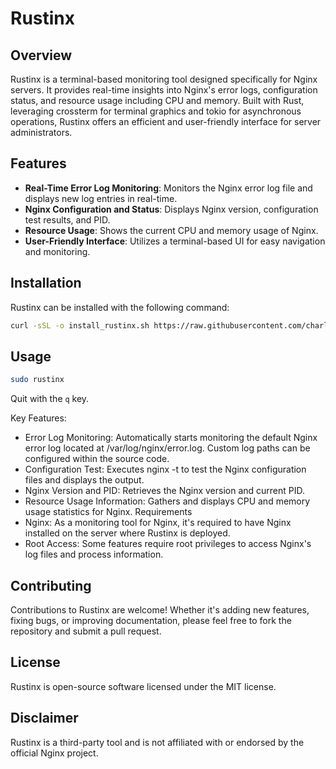 # Rustinx

## Overview

Rustinx is a terminal-based monitoring tool designed specifically for Nginx servers. It provides real-time insights into Nginx's error logs, configuration status, and resource usage including CPU and memory. Built with Rust, leveraging crossterm for terminal graphics and tokio for asynchronous operations, Rustinx offers an efficient and user-friendly interface for server administrators.

## Features

- **Real-Time Error Log Monitoring**: Monitors the Nginx error log file and displays new log entries in real-time.
- **Nginx Configuration and Status**: Displays Nginx version, configuration test results, and PID.
- **Resource Usage**: Shows the current CPU and memory usage of Nginx.
- **User-Friendly Interface**: Utilizes a terminal-based UI for easy navigation and monitoring.

## Installation

Rustinx can be installed with the following command:

```bash
curl -sSL -o install_rustinx.sh https://raw.githubusercontent.com/charlesinwald/rustinx/master/install.sh && chmod +x install_rustinx.sh && ./install_rustinx.sh
```
## Usage
```bash
sudo rustinx
```
Quit with the `q` key.

Key Features:
 - Error Log Monitoring: Automatically starts monitoring the default Nginx error log located at /var/log/nginx/error.log. Custom log paths can be configured within the source code.
 - Configuration Test: Executes nginx -t to test the Nginx configuration files and displays the output.
 - Nginx Version and PID: Retrieves the Nginx version and current PID.
 - Resource Usage Information: Gathers and displays CPU and memory usage statistics for Nginx.
Requirements
 - Nginx: As a monitoring tool for Nginx, it's required to have Nginx installed on the server where Rustinx is deployed.
 - Root Access: Some features require root privileges to access Nginx's log files and process information.
## Contributing
Contributions to Rustinx are welcome! Whether it's adding new features, fixing bugs, or improving documentation, please feel free to fork the repository and submit a pull request.

## License
Rustinx is open-source software licensed under the MIT license.

## Disclaimer
Rustinx is a third-party tool and is not affiliated with or endorsed by the official Nginx project.